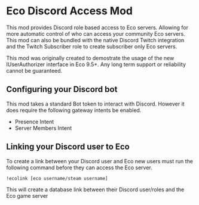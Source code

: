 Eco Discord Access Mod
======================

This mod provides Discord role based access to Eco servers. Allowing for more automatic control of who can access your community Eco servers. This mod can also be bundled with the native Discord Twitch integration and the Twitch Subscriber role to create subscriber only Eco servers.

This mod was originally created to demostrate the usage of the new IUserAuthorizer interface in Eco 9.5+. Any long term support or reliability cannot be guaranteed.

## Configuring your Discord bot

This mod takes a standard Bot token to interact with Discord. However it does require the following gateway intents be enabled.

* Presence Intent
* Server Members Intent

## Linking your Discord user to Eco

To create a link between your Discord user and Eco new users must run the following command before they can access the Eco server.
```
!ecolink [eco username/steam username]
```

This will create a database link between their Discord user/roles and the Eco game server